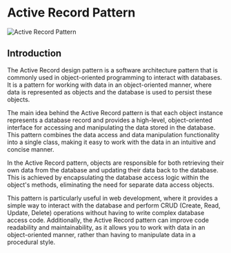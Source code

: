 # Active Record Pattern

![Active Record Pattern](https://i.ytimg.com/vi/oqhaatQR4hQ/hqdefault.jpg)

## Introduction

The Active Record design pattern is a software architecture pattern that is commonly used in object-oriented programming to interact with databases. It is a pattern for working with data in an object-oriented manner, where data is represented as objects and the database is used to persist these objects.

The main idea behind the Active Record pattern is that each object instance represents a database record and provides a high-level, object-oriented interface for accessing and manipulating the data stored in the database. This pattern combines the data access and data manipulation functionality into a single class, making it easy to work with the data in an intuitive and concise manner.

In the Active Record pattern, objects are responsible for both retrieving their own data from the database and updating their data back to the database. This is achieved by encapsulating the database access logic within the object's methods, eliminating the need for separate data access objects.

This pattern is particularly useful in web development, where it provides a simple way to interact with the database and perform CRUD (Create, Read, Update, Delete) operations without having to write complex database access code. Additionally, the Active Record pattern can improve code readability and maintainability, as it allows you to work with data in an object-oriented manner, rather than having to manipulate data in a procedural style.
